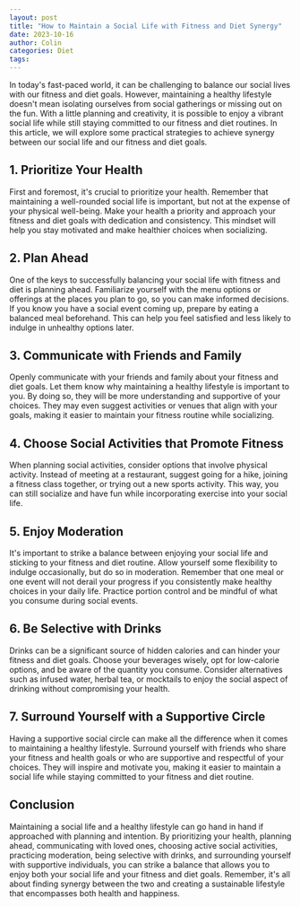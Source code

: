 ```yaml
---
layout: post
title: "How to Maintain a Social Life with Fitness and Diet Synergy"
date: 2023-10-16
author: Colin
categories: Diet
tags: 
---
```


In today's fast-paced world, it can be challenging to balance our social lives with our fitness and diet goals. However, maintaining a healthy lifestyle doesn't mean isolating ourselves from social gatherings or missing out on the fun. With a little planning and creativity, it is possible to enjoy a vibrant social life while still staying committed to our fitness and diet routines. In this article, we will explore some practical strategies to achieve synergy between our social life and our fitness and diet goals.

## 1. Prioritize Your Health

First and foremost, it's crucial to prioritize your health. Remember that maintaining a well-rounded social life is important, but not at the expense of your physical well-being. Make your health a priority and approach your fitness and diet goals with dedication and consistency. This mindset will help you stay motivated and make healthier choices when socializing.

## 2. Plan Ahead

One of the keys to successfully balancing your social life with fitness and diet is planning ahead. Familiarize yourself with the menu options or offerings at the places you plan to go, so you can make informed decisions. If you know you have a social event coming up, prepare by eating a balanced meal beforehand. This can help you feel satisfied and less likely to indulge in unhealthy options later.

## 3. Communicate with Friends and Family

Openly communicate with your friends and family about your fitness and diet goals. Let them know why maintaining a healthy lifestyle is important to you. By doing so, they will be more understanding and supportive of your choices. They may even suggest activities or venues that align with your goals, making it easier to maintain your fitness routine while socializing.

## 4. Choose Social Activities that Promote Fitness

When planning social activities, consider options that involve physical activity. Instead of meeting at a restaurant, suggest going for a hike, joining a fitness class together, or trying out a new sports activity. This way, you can still socialize and have fun while incorporating exercise into your social life.

## 5. Enjoy Moderation

It's important to strike a balance between enjoying your social life and sticking to your fitness and diet routine. Allow yourself some flexibility to indulge occasionally, but do so in moderation. Remember that one meal or one event will not derail your progress if you consistently make healthy choices in your daily life. Practice portion control and be mindful of what you consume during social events.

## 6. Be Selective with Drinks

Drinks can be a significant source of hidden calories and can hinder your fitness and diet goals. Choose your beverages wisely, opt for low-calorie options, and be aware of the quantity you consume. Consider alternatives such as infused water, herbal tea, or mocktails to enjoy the social aspect of drinking without compromising your health.

## 7. Surround Yourself with a Supportive Circle

Having a supportive social circle can make all the difference when it comes to maintaining a healthy lifestyle. Surround yourself with friends who share your fitness and health goals or who are supportive and respectful of your choices. They will inspire and motivate you, making it easier to maintain a social life while staying committed to your fitness and diet routine.

## Conclusion

Maintaining a social life and a healthy lifestyle can go hand in hand if approached with planning and intention. By prioritizing your health, planning ahead, communicating with loved ones, choosing active social activities, practicing moderation, being selective with drinks, and surrounding yourself with supportive individuals, you can strike a balance that allows you to enjoy both your social life and your fitness and diet goals. Remember, it's all about finding synergy between the two and creating a sustainable lifestyle that encompasses both health and happiness.